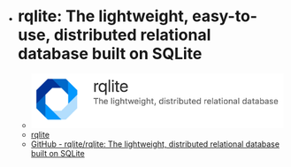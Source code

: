 - # rqlite: The lightweight, easy-to-use, distributed relational database built on SQLite
	- ![rqlite.png](../assets/rqlite_1687607672776_0.png)
	- [rqlite](https://rqlite.io/)
	- [GitHub - rqlite/rqlite: The lightweight, distributed relational database built on SQLite](https://github.com/rqlite/rqlite)
